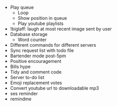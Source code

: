 - Play queue
  - Loop
  - Show position in queue
  - Play youtube playlists
- !biglaff: laugh at most recent image sent by user
- Database storage
  - Word counter
- Different commands for different servers
- Sync request list with todo file
- Bartender mode post-5pm
- Positive encouragement
- Bills hype
- Tidy and comment code
- Server to-do list
- Emoji replacement votes
- Convert youtube url to downloadable mp3
- ses reminder
- remindme